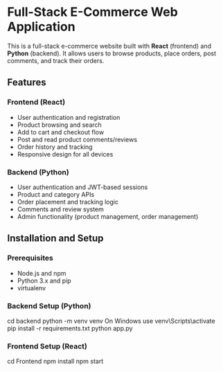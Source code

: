 # Full-Stack E-Commerce Web Application
This is a full-stack e-commerce website built with **React** (frontend) and **Python** (backend). It allows users to browse products, place orders, post comments, and track their orders.
##  Features
### Frontend (React)
- User authentication and registration
- Product browsing and search
- Add to cart and checkout flow
- Post and read product comments/reviews
- Order history and tracking
- Responsive design for all devices

### Backend (Python)
- User authentication and JWT-based sessions
- Product and category APIs
- Order placement and tracking logic
- Comments and review system
- Admin functionality (product management, order management)

##  Installation and Setup

### Prerequisites

- Node.js and npm
- Python 3.x and pip
- virtualenv

### Backend Setup (Python)
cd backend
python -m venv venv
On Windows use venv\Scripts\activate
pip install -r requirements.txt
python app.py               

### Frontend Setup (React)
cd Frontend
npm install
npm start




